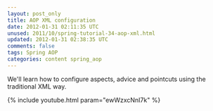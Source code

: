 ```yaml
---           
layout: post_only
title: AOP XML configuration
date: 2012-01-31 02:11:35 UTC
unused: 2011/10/spring-tutorial-34-aop-xml.html
updated: 2012-01-31 02:38:35 UTC
comments: false
tags: Spring AOP
categories: content spring_aop
---
```


We'll learn how to configure aspects, advice and pointcuts using the traditional XML way.

{% include youtube.html param="ewWzxcNnI7k" %}